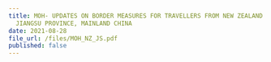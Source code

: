 ```yaml
---
title: MOH- UPDATES ON BORDER MEASURES FOR TRAVELLERS FROM NEW ZEALAND AND
  JIANGSU PROVINCE, MAINLAND CHINA
date: 2021-08-28
file_url: /files/MOH_NZ_JS.pdf
published: false
---
```

